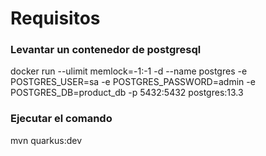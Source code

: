 # Requisitos
### Levantar un contenedor de postgresql
docker run --ulimit memlock=-1:-1 -d --name postgres -e POSTGRES_USER=sa -e POSTGRES_PASSWORD=admin -e POSTGRES_DB=product_db -p 5432:5432 postgres:13.3

### Ejecutar el comando 
mvn quarkus:dev
